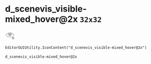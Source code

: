 # d_scenevis_visible-mixed_hover@2x `32x32`
<img src="/img/d_scenevis_visible-mixed_hover@2x.png" width=32 height=32>

``` CSharp
EditorGUIUtility.IconContent("d_scenevis_visible-mixed_hover@2x")
```
```
d_scenevis_visible-mixed_hover@2x
```
